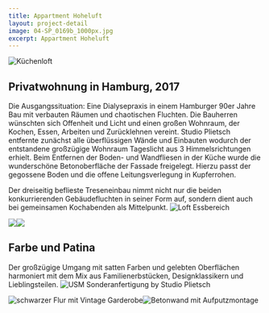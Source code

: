 ```yaml
---
title: Appartment Hoheluft
layout: project-detail
image: 04-SP_0169b_1000px.jpg
excerpt: Appartment Hoheluft
---
```


![Küchenloft](/img/04-SP_0169b_1000px.jpg)

## Privatwohnung in Hamburg, 2017
Die Ausgangssituation: Eine Dialysepraxis in einem Hamburger 90er Jahre Bau mit verbauten Räumen und chaotischen Fluchten. Die Bauherren wünschten sich Offenheit und Licht und einen großen Wohnraum, der Kochen, Essen, Arbeiten und Zurücklehnen vereint.
Studio Plietsch entfernte zunächst alle überflüssigen Wände und Einbauten wodurch der entstandene großzügige Wohnraum Tageslicht aus 3 Himmelsrichtungen erhielt. Beim Entfernen der Boden- und Wandfliesen in der Küche wurde die wunderschöne Betonoberfläche der Fassade freigelegt. Hierzu passt der gegossene Boden und die offene Leitungsverlegung in Kupferrohen.

Der dreiseitig beflieste Treseneinbau nimmt nicht nur die beiden konkurrierenden Gebäudefluchten in seiner Form auf, sondern dient auch bei gemeinsamen Kochabenden als Mittelpunkt.
![Loft Essbereich](/img/02-SP_0154c_1000px.jpg)

![](/img/13-SP_0271b_500px.jpg)![](/img/12-SP_0266b_500px.jpg)

## Farbe und Patina
Der großzügige Umgang mit satten Farben und gelebten Oberflächen harmoniert mit dem Mix aus Familienerbstücken, Designklassikern und Lieblingsteilen.
![USM Sonderanfertigung by Studio Plietsch](/img/08-sp_0046b_1000px.jpg)

![schwarzer Flur mit Vintage Garderobe](/img/sp_0058a_500px.jpg)![Betonwand mit Aufputzmontage](/img/06-sp_0022f_500px.jpg)
